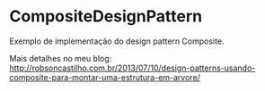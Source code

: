 # CompositeDesignPattern
Exemplo de implementação do design pattern Composite.

Mais detalhes no meu blog: http://robsoncastilho.com.br/2013/07/10/design-patterns-usando-composite-para-montar-uma-estrutura-em-arvore/
